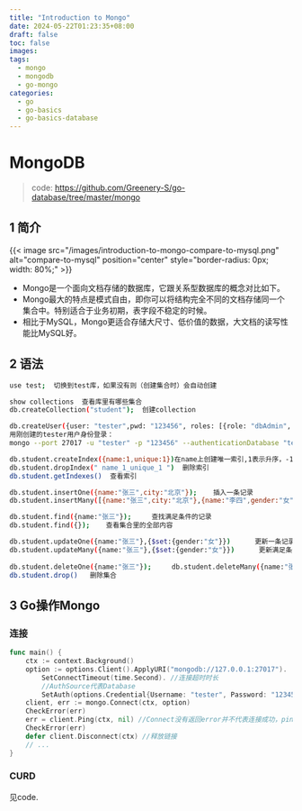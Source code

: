 ```yaml
---
title: "Introduction to Mongo"
date: 2024-05-22T01:23:35+08:00
draft: false
toc: false
images:
tags:
  - mongo
  - mongodb
  - go-mongo
categories:
  - go
  - go-basics
  - go-basics-database
---
```


# MongoDB
> code: https://github.com/Greenery-S/go-database/tree/master/mongo

## 1 简介

{{< image src="/images/introduction-to-mongo-compare-to-mysql.png" alt="compare-to-mysql" position="center" style="border-radius: 0px; width: 80%;" >}}

- Mongo是一个面向文档存储的数据库，它跟关系型数据库的概念对比如下。
- Mongo最大的特点是模式自由，即你可以将结构完全不同的文档存储同一个集合中。特别适合于业务初期，表字段不稳定的时候。
- 相比于MySQL，Mongo更适合存储大尺寸、低价值的数据，大文档的读写性能比MySQL好。

## 2 语法

```sh
use test;  切换到test库，如果没有则（创建集合时）会自动创建

show collections  查看库里有哪些集合
db.createCollection("student");  创建collection

db.createUser({user: "tester",pwd: "123456", roles: [{role: "dbAdmin", db: "test"}]});创建用户
用刚创建的tester用户身份登录：
mongo --port 27017 -u "tester" -p "123456" --authenticationDatabase "test"

db.student.createIndex({name:1,unique:1})在name上创建唯一索引,1表示升序，-1表示降序
db.student.dropIndex(" name_1_unique_1 ")  删除索引
db.student.getIndexes()  查看索引

db.student.insertOne({name:"张三",city:"北京"});    插入一条记录
db.student.insertMany([{name:"张三",city:"北京"},{name:"李四",gender:"女"}])      插入多条记录

db.student.find({name:"张三"});     查找满足条件的记录          
db.student.find({});    查看集合里的全部内容

db.student.updateOne({name:"张三"},{$set:{gender:"女"}})      更新一条记录
db.student.updateMany({name:"张三"},{$set:{gender:"女"}})      更新满足条件的所有记录
 
db.student.deleteOne({name:"张三"});     db.student.deleteMany({name:"张三"});         删除记录
db.student.drop()   删除集合
```
## 3 Go操作Mongo

### 连接
```go
func main() {
	ctx := context.Background()
	option := options.Client().ApplyURI("mongodb://127.0.0.1:27017").
		SetConnectTimeout(time.Second). //连接超时时长
		//AuthSource代表Database
		SetAuth(options.Credential{Username: "tester", Password: "123456", AuthSource: "test"})
	client, err := mongo.Connect(ctx, option)
	CheckError(err)
	err = client.Ping(ctx, nil) //Connect没有返回error并不代表连接成功，ping成功才代表连接成功
	CheckError(err)
	defer client.Disconnect(ctx) //释放链接
	// ...
}
```

### CURD

见code.



